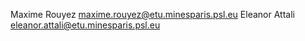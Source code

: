 Maxime Rouyez <maxime.rouyez@etu.minesparis.psl.eu>
Eleanor Attali <eleanor.attali@etu.minesparis.psl.eu>
